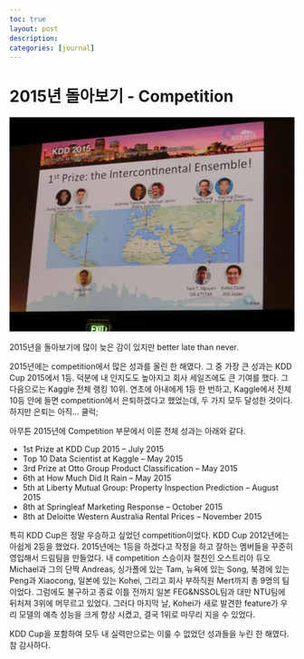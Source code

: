 ```yaml
---
toc: true
layout: post
description:
categories: [journal]
---
```

# 2015년 돌아보기 - Competition

![](/images/20160808-kddcup_2015.jpg)

2015년을 돌아보기에 많이 늦은 감이 있지만 better late than never.

2015년에는 competition에서 많은 성과를 올린 한 해였다. 그 중 가장 큰 성과는 KDD Cup 2015에서 1등. 덕분에 내 인지도도 높아지고 회사 세일즈에도 큰 기여를 했다. 그 다음으로는 Kaggle 전체 랭킹 10위. 연초에 아내에게 1등 한 번하고, Kaggle에서 전체 10등 안에 들면 competition에서 은퇴하겠다고 했었는데, 두 가지 모두 달성한 것이다. 하지만 은퇴는 아직… 쿨럭;

아무튼 2015년에 Competition 부문에서 이룬 전체 성과는 아래와 같다.

* 1st Prize at KDD Cup 2015 – July 2015
* Top 10 Data Scientist at Kaggle – May 2015
* 3rd Prize at Otto Group Product Classification – May 2015
* 6th at How Much Did It Rain – May 2015
* 5th at Liberty Mutual Group: Property Inspection Prediction – August 2015
* 8th at Springleaf Marketing Response – October 2015
* 8th at Deloitte Western Australia Rental Prices – November 2015

특히 KDD Cup은 정말 우승하고 싶었던 competition이었다. KDD Cup 2012년에는 아쉽게 2등을 했었다. 2015년에는 1등을 하겠다고 작정을 하고 잘하는 멤버들을 꾸준히 영입해서 드림팀을 만들었다. 내 competition 스승이자 절친인 오스트리아 듀오 Michael과 그의 단짝 Andreas, 싱가폴에 있는 Tam, 뉴욕에 있는 Song, 북경에 있는 Peng과 Xiaocong, 일본에 있는 Kohei, 그리고 회사 부하직원 Mert까지 총 9명의 팀이었다. 그럼에도 불구하고 종료 이틀 전까지 일본 FEG&NSSOL팀과 대만 NTU팀에 뒤처져 3위에 머무르고 있었다. 그러다 마지막 날, Kohei가 새로 발견한 feature가 우리 모델의 예측 성능을 크게 향상 시켰고, 결국 1위로 마무리 지을 수 있었다.

KDD Cup을 포함하여 모두 내 실력만으로는 이룰 수 없었던 성과들을 누린 한 해였다. 참 감사하다.